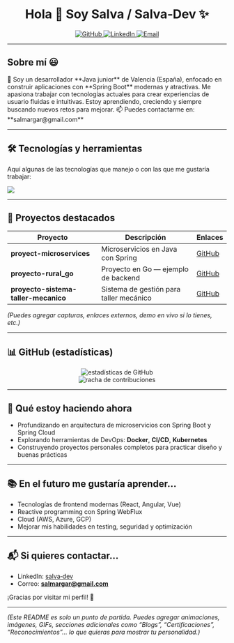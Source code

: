 <h1 align="center">Hola 👋 Soy Salva / Salva‑Dev ✨</h1>

<p align="center">
  <a href="https://github.com/samarga8" target="_blank">
    <img src="https://img.shields.io/badge/GitHub-181717?style=for-the-badge&logo=github&logoColor=white" alt="GitHub">
  </a>
  <a href="https://linkedin.com/in/salva-dev/" target="_blank">
    <img src="https://img.shields.io/badge/LinkedIn-0077B5?style=for-the-badge&logo=linkedin&logoColor=white" alt="LinkedIn">
  </a>
  <a href="mailto:salmargar@gmail.com" target="_blank">
    <img src="https://img.shields.io/badge/Email-D14836?style=for-the-badge&logo=gmail&logoColor=white" alt="Email">
  </a>
</p>

---

## Sobre mí 😃

<p align="left">
💼 Soy un desarrollador **Java junior** de Valencia (España), enfocado en construir aplicaciones con **Spring Boot** modernas y atractivas.  
Me apasiona trabajar con tecnologías actuales para crear experiencias de usuario fluidas e intuitivas.  
Estoy aprendiendo, creciendo y siempre buscando nuevos retos para mejorar.  
📫 Puedes contactarme en: **salmargar@gmail.com**
</p>

---

## 🛠️ Tecnologías y herramientas

Aquí algunas de las tecnologías que manejo o con las que me gustaría trabajar:

<p align="left">
  <a href="https://skillicons.dev">
    <img src="https://skillicons.dev/icons?i=java,spring,hibernate,postgresql,mysql,git,github,html,css,react,linux,docker,postman&perline=10" />
  </a>
</p>

---

## 🚀 Proyectos destacados

| Proyecto | Descripción | Enlaces |
|---|---|---|
| **proyect-microservices** | Microservicios en Java con Spring | [GitHub](https://github.com/samarga8/proyect-microservices) |
| **proyecto-rural_go** | Proyecto en Go — ejemplo de backend | [GitHub](https://github.com/samarga8/proyecto-rural_go) |
| **proyecto-sistema-taller-mecanico** | Sistema de gestión para taller mecánico | [GitHub](https://github.com/samarga8/proyecto-sistema-taller-mecanico) |

*(Puedes agregar capturas, enlaces externos, demo en vivo si lo tienes, etc.)*

---

## 📊 GitHub (estadísticas)

<p align="center">
  <img src="https://github-readme-stats.vercel.app/api?username=samarga8&theme=dark&show_icons=true&count_private=true" alt="estadísticas de GitHub">
  <br>
  <img src="https://github-readme-streak-stats.herokuapp.com/?user=samarga8&theme=dark&hide_border=false" alt="racha de contribuciones">
</p>

---

## 🔭 Qué estoy haciendo ahora

- Profundizando en arquitectura de microservicios con Spring Boot y Spring Cloud  
- Explorando herramientas de DevOps: **Docker**, **CI/CD**, **Kubernetes**  
- Construyendo proyectos personales completos para practicar diseño y buenas prácticas  

---

## 📚 En el futuro me gustaría aprender…

- Tecnologías de frontend modernas (React, Angular, Vue)  
- Reactive programming con Spring WebFlux  
- Cloud (AWS, Azure, GCP)  
- Mejorar mis habilidades en testing, seguridad y optimización 

---

## 📬 Si quieres contactar…

- LinkedIn: [salva‑dev](https://linkedin.com/in/salva-dev/)  
- Correo: **salmargar@gmail.com**  

¡Gracias por visitar mi perfil! 👋

---

*(Este README es solo un punto de partida. Puedes agregar animaciones, imágenes, GIFs, secciones adicionales como “Blogs”, “Certificaciones”, “Reconocimientos”… lo que quieras para mostrar tu personalidad.)*
